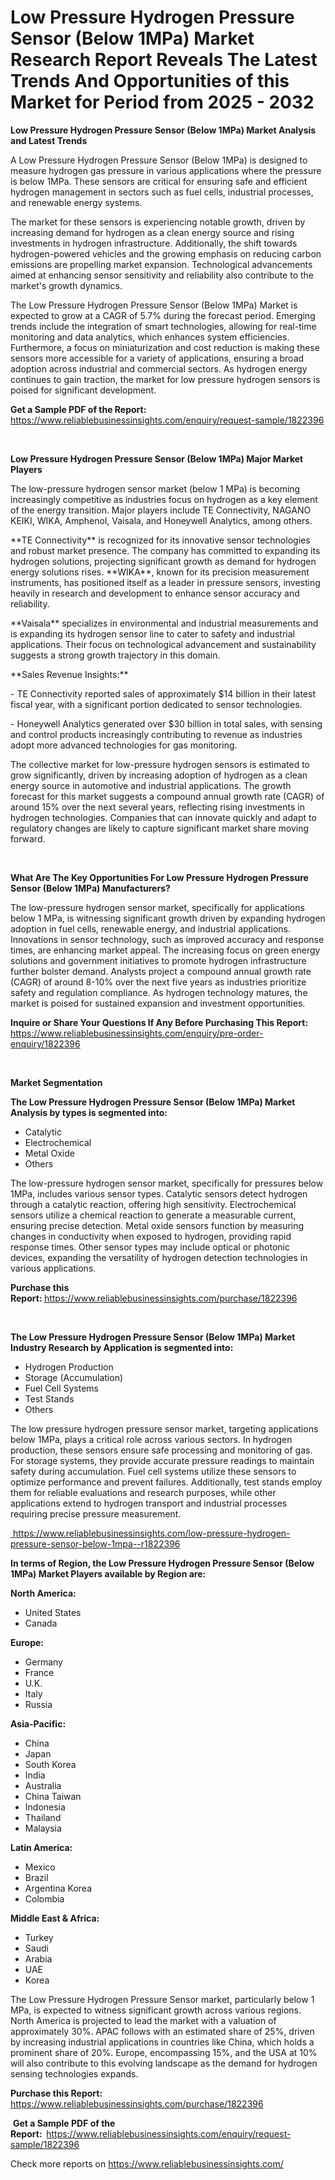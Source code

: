 <p><h1>Low Pressure Hydrogen Pressure Sensor (Below 1MPa) Market Research Report Reveals The Latest Trends And Opportunities of this Market for Period from 2025 - 2032</h1></p><p><strong>Low Pressure Hydrogen Pressure Sensor (Below 1MPa) Market Analysis and Latest Trends</strong></p>
<p><p>A Low Pressure Hydrogen Pressure Sensor (Below 1MPa) is designed to measure hydrogen gas pressure in various applications where the pressure is below 1MPa. These sensors are critical for ensuring safe and efficient hydrogen management in sectors such as fuel cells, industrial processes, and renewable energy systems. </p><p>The market for these sensors is experiencing notable growth, driven by increasing demand for hydrogen as a clean energy source and rising investments in hydrogen infrastructure. Additionally, the shift towards hydrogen-powered vehicles and the growing emphasis on reducing carbon emissions are propelling market expansion. Technological advancements aimed at enhancing sensor sensitivity and reliability also contribute to the market's growth dynamics.</p><p>The Low Pressure Hydrogen Pressure Sensor (Below 1MPa) Market is expected to grow at a CAGR of 5.7% during the forecast period. Emerging trends include the integration of smart technologies, allowing for real-time monitoring and data analytics, which enhances system efficiencies. Furthermore, a focus on miniaturization and cost reduction is making these sensors more accessible for a variety of applications, ensuring a broad adoption across industrial and commercial sectors. As hydrogen energy continues to gain traction, the market for low pressure hydrogen sensors is poised for significant development.</p></p>
<p><strong>Get a Sample PDF of the Report:&nbsp;</strong> <a href="https://www.reliablebusinessinsights.com/enquiry/request-sample/1822396?utm_campaign=2209&utm_medium=2&utm_source=Github&utm_content=ia&utm_term=13022025&utm_id=low-pressure-hydrogen-pressure-sensor-below-1mpa">https://www.reliablebusinessinsights.com/enquiry/request-sample/1822396</a></p>
<p>&nbsp;</p>
<p><strong>Low Pressure Hydrogen Pressure Sensor (Below 1MPa) Major Market Players</strong></p>
<p><p>The low-pressure hydrogen sensor market (below 1 MPa) is becoming increasingly competitive as industries focus on hydrogen as a key element of the energy transition. Major players include TE Connectivity, NAGANO KEIKI, WIKA, Amphenol, Vaisala, and Honeywell Analytics, among others.</p><p>**TE Connectivity** is recognized for its innovative sensor technologies and robust market presence. The company has committed to expanding its hydrogen solutions, projecting significant growth as demand for hydrogen energy solutions rises. **WIKA**, known for its precision measurement instruments, has positioned itself as a leader in pressure sensors, investing heavily in research and development to enhance sensor accuracy and reliability.</p><p>**Vaisala** specializes in environmental and industrial measurements and is expanding its hydrogen sensor line to cater to safety and industrial applications. Their focus on technological advancement and sustainability suggests a strong growth trajectory in this domain. </p><p>**Sales Revenue Insights:**</p><p>- TE Connectivity reported sales of approximately $14 billion in their latest fiscal year, with a significant portion dedicated to sensor technologies.</p><p>- Honeywell Analytics generated over $30 billion in total sales, with sensing and control products increasingly contributing to revenue as industries adopt more advanced technologies for gas monitoring.</p><p>The collective market for low-pressure hydrogen sensors is estimated to grow significantly, driven by increasing adoption of hydrogen as a clean energy source in automotive and industrial applications. The growth forecast for this market suggests a compound annual growth rate (CAGR) of around 15% over the next several years, reflecting rising investments in hydrogen technologies. Companies that can innovate quickly and adapt to regulatory changes are likely to capture significant market share moving forward.</p></p>
<p>&nbsp;</p>
<p><strong>What Are The Key Opportunities For Low Pressure Hydrogen Pressure Sensor (Below 1MPa) Manufacturers?</strong></p>
<p><p>The low-pressure hydrogen sensor market, specifically for applications below 1 MPa, is witnessing significant growth driven by expanding hydrogen adoption in fuel cells, renewable energy, and industrial applications. Innovations in sensor technology, such as improved accuracy and response times, are enhancing market appeal. The increasing focus on green energy solutions and government initiatives to promote hydrogen infrastructure further bolster demand. Analysts project a compound annual growth rate (CAGR) of around 8-10% over the next five years as industries prioritize safety and regulation compliance. As hydrogen technology matures, the market is poised for sustained expansion and investment opportunities.</p></p>
<p><strong>Inquire or Share Your Questions If Any Before Purchasing This Report:</strong> <a href="https://www.reliablebusinessinsights.com/enquiry/pre-order-enquiry/1822396?utm_campaign=2209&utm_medium=2&utm_source=Github&utm_content=ia&utm_term=13022025&utm_id=low-pressure-hydrogen-pressure-sensor-below-1mpa">https://www.reliablebusinessinsights.com/enquiry/pre-order-enquiry/1822396</a></p>
<p>&nbsp;</p>
<p><strong>Market Segmentation</strong></p>
<p><strong>The Low Pressure Hydrogen Pressure Sensor (Below 1MPa) Market Analysis by types is segmented into:</strong></p>
<p><ul><li>Catalytic</li><li>Electrochemical</li><li>Metal Oxide</li><li>Others</li></ul></p>
<p><p>The low-pressure hydrogen sensor market, specifically for pressures below 1MPa, includes various sensor types. Catalytic sensors detect hydrogen through a catalytic reaction, offering high sensitivity. Electrochemical sensors utilize a chemical reaction to generate a measurable current, ensuring precise detection. Metal oxide sensors function by measuring changes in conductivity when exposed to hydrogen, providing rapid response times. Other sensor types may include optical or photonic devices, expanding the versatility of hydrogen detection technologies in various applications.</p></p>
<p><strong>Purchase this Report:&nbsp;</strong><a href="https://www.reliablebusinessinsights.com/purchase/1822396?utm_campaign=2209&utm_medium=2&utm_source=Github&utm_content=ia&utm_term=13022025&utm_id=low-pressure-hydrogen-pressure-sensor-below-1mpa">https://www.reliablebusinessinsights.com/purchase/1822396</a></p>
<p>&nbsp;</p>
<p><strong>The Low Pressure Hydrogen Pressure Sensor (Below 1MPa) Market Industry Research by Application is segmented into:</strong></p>
<p><ul><li>Hydrogen Production</li><li>Storage (Accumulation)</li><li>Fuel Cell Systems</li><li>Test Stands</li><li>Others</li></ul></p>
<p><p>The low pressure hydrogen pressure sensor market, targeting applications below 1MPa, plays a critical role across various sectors. In hydrogen production, these sensors ensure safe processing and monitoring of gas. For storage systems, they provide accurate pressure readings to maintain safety during accumulation. Fuel cell systems utilize these sensors to optimize performance and prevent failures. Additionally, test stands employ them for reliable evaluations and research purposes, while other applications extend to hydrogen transport and industrial processes requiring precise pressure measurement.</p></p>
<p><a href="https://www.reliablebusinessinsights.com/low-pressure-hydrogen-pressure-sensor-below-1mpa--r1822396?utm_campaign=2209&utm_medium=2&utm_source=Github&utm_content=ia&utm_term=13022025&utm_id=low-pressure-hydrogen-pressure-sensor-below-1mpa">&nbsp;https://www.reliablebusinessinsights.com/low-pressure-hydrogen-pressure-sensor-below-1mpa--r1822396</a></p>
<p><strong>In terms of Region, the Low Pressure Hydrogen Pressure Sensor (Below 1MPa) Market Players available by Region are:</strong></p>
<p>
    <p> <strong> North America: </strong>
        <ul>
            <li>United States</li>
            <li>Canada</li>
        </ul>
        </p> 
    <p> <strong> Europe: </strong>
        <ul>
            <li>Germany</li>
            <li>France</li>
            <li>U.K.</li>
            <li>Italy</li>
            <li>Russia</li>
        </ul>
        </p> 
    <p> <strong> Asia-Pacific: </strong>
        <ul>
            <li>China</li>
            <li>Japan</li>
            <li>South Korea</li>
            <li>India</li>
            <li>Australia</li>
            <li>China Taiwan</li>
            <li>Indonesia</li>
            <li>Thailand</li>
            <li>Malaysia</li>
        </ul>
        </p> 
    <p> <strong> Latin America: </strong>
        <ul>
            <li>Mexico</li>
            <li>Brazil</li>
            <li>Argentina Korea</li>
            <li>Colombia</li>
        </ul>
        </p> 
    <p> <strong> Middle East & Africa: </strong>
        <ul>
            <li>Turkey</li>
            <li>Saudi</li>
            <li>Arabia</li>
            <li>UAE</li>
            <li>Korea</li>
        </ul>
    </p>
    </p>
<p><p>The Low Pressure Hydrogen Pressure Sensor market, particularly below 1 MPa, is expected to witness significant growth across various regions. North America is projected to lead the market with a valuation of approximately 30%. APAC follows with an estimated share of 25%, driven by increasing industrial applications in countries like China, which holds a prominent share of 20%. Europe, encompassing 15%, and the USA at 10% will also contribute to this evolving landscape as the demand for hydrogen sensing technologies expands.</p></p>
<p><strong>Purchase this Report: </strong><a href="https://www.reliablebusinessinsights.com/purchase/1822396?utm_campaign=2209&utm_medium=2&utm_source=Github&utm_content=ia&utm_term=13022025&utm_id=low-pressure-hydrogen-pressure-sensor-below-1mpa">https://www.reliablebusinessinsights.com/purchase/1822396</a></p>
<p>&nbsp;<strong>Get a Sample PDF of the Report:&nbsp;&nbsp;</strong><a href="https://www.reliablebusinessinsights.com/enquiry/request-sample/1822396?utm_campaign=2209&utm_medium=2&utm_source=Github&utm_content=ia&utm_term=13022025&utm_id=low-pressure-hydrogen-pressure-sensor-below-1mpa">https://www.reliablebusinessinsights.com/enquiry/request-sample/1822396</a></p>
<p><strong></strong></p>
<p>Check more reports on <a href="https://www.reliablebusinessinsights.com/?utm_campaign=2209&utm_medium=2&utm_source=Github&utm_content=ia&utm_term=13022025&utm_id=low-pressure-hydrogen-pressure-sensor-below-1mpa">https://www.reliablebusinessinsights.com/</a></p>